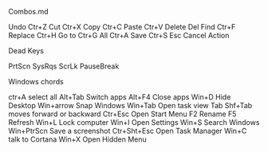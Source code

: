 Combos.md

Undo    Ctr+Z
Cut     Ctr+X
Copy    Ctr+C
Paste   Ctr+V
Delete  Del
Find    Ctr+F
Replace Ctr+H
Go to   Ctr+G
All     Ctr+A
Save    Ctr+S
Esc     Cancel Action

Dead Keys

PrtScn
SysRqs
ScrLk
PauseBreak

Windows chords

ctr+A   select all
Alt+Tab Switch apps
Alt+F4  Close apps
Win+D   Hide Desktop
Win+arrow   Snap Windows
Win+Tab Open task view
Tab Shf+Tab moves forward or backward
Ctr+Esc Open Start Menu
F2  Rename
F5  Refresh
Win+L   Lock computer
Win+I   Open Settings
Win+S   Search Windows
Win+PtrScn  Save a screenshot
Ctr+Sht+Esc Open Task Manager
Win+C   talk to Cortana
Win+X Open Hidden Menu